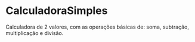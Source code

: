 # CalculadoraSimples
Calculadora de 2 valores, com as operações básicas de: soma, subtração, multiplicação e divisão.
